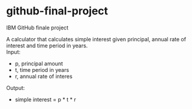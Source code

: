 # github-final-project
IBM GitHub finale project

A calculator that calculates simple interest given principal, annual rate of interest and time period in years.<br />
Input:
   * p, principal amount
   * t, time period in years
   * r, annual rate of interes

Output:
   * simple interest = p \* t \* r

